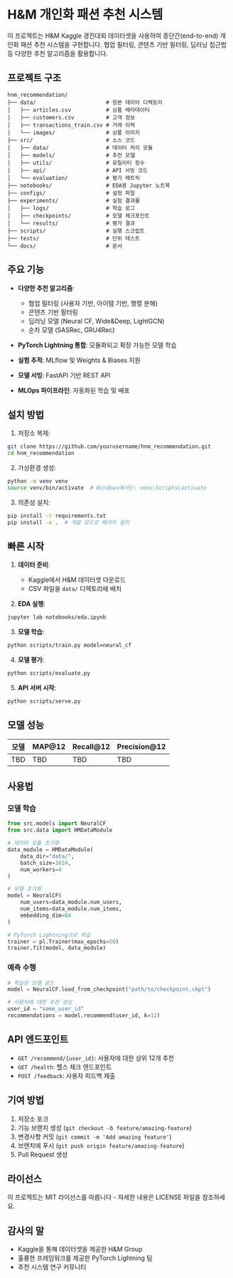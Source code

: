 # H&M 개인화 패션 추천 시스템

이 프로젝트는 H&M Kaggle 경진대회 데이터셋을 사용하여 종단간(end-to-end) 개인화 패션 추천 시스템을 구현합니다. 협업 필터링, 콘텐츠 기반 필터링, 딥러닝 접근법 등 다양한 추천 알고리즘을 활용합니다.

## 프로젝트 구조

```
hnm_recommendation/
├── data/                      # 원본 데이터 디렉토리
│   ├── articles.csv           # 상품 메타데이터
│   ├── customers.csv          # 고객 정보
│   ├── transactions_train.csv # 거래 이력
│   └── images/                # 상품 이미지
├── src/                       # 소스 코드
│   ├── data/                  # 데이터 처리 모듈
│   ├── models/                # 추천 모델
│   ├── utils/                 # 유틸리티 함수
│   ├── api/                   # API 서빙 코드
│   └── evaluation/            # 평가 메트릭
├── notebooks/                 # EDA용 Jupyter 노트북
├── configs/                   # 설정 파일
├── experiments/               # 실험 결과물
│   ├── logs/                  # 학습 로그
│   ├── checkpoints/           # 모델 체크포인트
│   └── results/               # 평가 결과
├── scripts/                   # 실행 스크립트
├── tests/                     # 단위 테스트
└── docs/                      # 문서
```

## 주요 기능

- **다양한 추천 알고리즘**:
  - 협업 필터링 (사용자 기반, 아이템 기반, 행렬 분해)
  - 콘텐츠 기반 필터링
  - 딥러닝 모델 (Neural CF, Wide&Deep, LightGCN)
  - 순차 모델 (SASRec, GRU4Rec)

- **PyTorch Lightning 통합**: 모듈화되고 확장 가능한 모델 학습
- **실험 추적**: MLflow 및 Weights & Biases 지원
- **모델 서빙**: FastAPI 기반 REST API
- **MLOps 파이프라인**: 자동화된 학습 및 배포

## 설치 방법

1. 저장소 복제:
```bash
git clone https://github.com/yourusername/hnm_recommendation.git
cd hnm_recommendation
```

2. 가상환경 생성:
```bash
python -m venv venv
source venv/bin/activate  # Windows에서는: venv\Scripts\activate
```

3. 의존성 설치:
```bash
pip install -r requirements.txt
pip install -e .  # 개발 모드로 패키지 설치
```

## 빠른 시작

1. **데이터 준비**:
   - Kaggle에서 H&M 데이터셋 다운로드
   - CSV 파일을 `data/` 디렉토리에 배치

2. **EDA 실행**:
```bash
jupyter lab notebooks/eda.ipynb
```

3. **모델 학습**:
```bash
python scripts/train.py model=neural_cf
```

4. **모델 평가**:
```bash
python scripts/evaluate.py
```

5. **API 서버 시작**:
```bash
python scripts/serve.py
```

## 모델 성능

| 모델 | MAP@12 | Recall@12 | Precision@12 |
|------|--------|-----------|--------------|
| TBD  | TBD    | TBD       | TBD          |

## 사용법

### 모델 학습

```python
from src.models import NeuralCF
from src.data import HMDataModule

# 데이터 모듈 초기화
data_module = HMDataModule(
    data_dir="data/",
    batch_size=1024,
    num_workers=4
)

# 모델 초기화
model = NeuralCF(
    num_users=data_module.num_users,
    num_items=data_module.num_items,
    embedding_dim=64
)

# PyTorch Lightning으로 학습
trainer = pl.Trainer(max_epochs=50)
trainer.fit(model, data_module)
```

### 예측 수행

```python
# 학습된 모델 로드
model = NeuralCF.load_from_checkpoint("path/to/checkpoint.ckpt")

# 사용자에 대한 추천 생성
user_id = "some_user_id"
recommendations = model.recommend(user_id, k=12)
```

## API 엔드포인트

- `GET /recommend/{user_id}`: 사용자에 대한 상위 12개 추천
- `GET /health`: 헬스 체크 엔드포인트
- `POST /feedback`: 사용자 피드백 제출

## 기여 방법

1. 저장소 포크
2. 기능 브랜치 생성 (`git checkout -b feature/amazing-feature`)
3. 변경사항 커밋 (`git commit -m 'Add amazing feature'`)
4. 브랜치에 푸시 (`git push origin feature/amazing-feature`)
5. Pull Request 생성

## 라이선스

이 프로젝트는 MIT 라이선스를 따릅니다 - 자세한 내용은 LICENSE 파일을 참조하세요.

## 감사의 말

- Kaggle을 통해 데이터셋을 제공한 H&M Group
- 훌륭한 프레임워크를 제공한 PyTorch Lightning 팀
- 추천 시스템 연구 커뮤니티